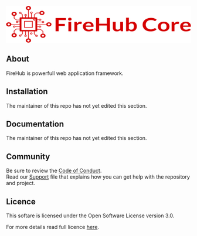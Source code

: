 <img src="https://raw.githubusercontent.com/The-FireHub-Project/the-firehub-project.github.io/master/resources/graphics/logo/core.svg" width="100%" height="100px">

## About

FireHub is powerfull web application framework.

## Installation

[//]: # (TODO: Add instalation description)
The maintainer of this repo has not yet edited this section.

## Documentation

[//]: # (TODO: Add documentation description)
The maintainer of this repo has not yet edited this section.

## Community

Be sure to review the [Code of Conduct](https://github.com/The-FireHub-Project/.github/blob/master/.github/CODE_OF_CONDUCT.md).<br>
Read our [Support](https://github.com/The-FireHub-Project/.github/blob/master/.github/SUPPORT.md) file that explains how you can get help with the repository and project.

## Licence

This softare is licensed under the Open Software License version 3.0.

For more details read full licence [here](https://github.com/The-FireHub-Project/TheCore/blob/master/LICENCE.md).